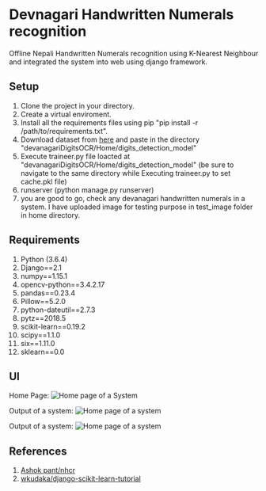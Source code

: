 # Devnagari Handwritten Numerals recognition
Offline Nepali Handwritten Numerals recognition using K-Nearest Neighbour and integrated the system into web using django framework.

## Setup
1. Clone the project in your directory.
2. Create a virtual enviroment.
3. Install all the requirements files using pip "pip install -r /path/to/requirements.txt".
4. Download dataset from [here](https://www.kaggle.com/dipbazz/devanagari-numerals-datasets "Devanagari numerals dataset") and paste in the directory "devanagariDigitsOCR/Home/digits_detection_model"
5. Execute traineer.py file loacted at "devanagariDigitsOCR/Home/digits_detection_model" (be sure to navigate to the same directory while Executing traineer.py to set cache.pkl file)
6. runserver (python manage.py runserver)
7. you are good to go, check any devanagari handwritten numerals in a system. 
I have uploaded image for testing purpose in test_image folder in home directory.


## Requirements
1. Python (3.6.4)
2. Django==2.1
3. numpy==1.15.1
4. opencv-python==3.4.2.17
5. pandas==0.23.4
6. Pillow==5.2.0
7. python-dateutil==2.7.3
8. pytz==2018.5
9. scikit-learn==0.19.2
10. scipy==1.1.0
11. six==1.11.0
12. sklearn==0.0

## UI
Home Page:
![Home page of a System](https://github.com/dipbazz/Devanagari-numerals-recognition-using-KNN-and-integration-with-django/blob/master/devanagariDigitsOCR/test_image/UI/home%20page.JPG "Home Page")

Output of a system:
![Home page of a system](https://github.com/dipbazz/Devanagari-numerals-recognition-using-KNN-and-integration-with-django/blob/master/devanagariDigitsOCR/test_image/UI/browser_test.jpg "Output of a system for a given input")

Output of a system:
![Home page of a system](https://github.com/dipbazz/Devanagari-numerals-recognition-using-KNN-and-integration-with-django/blob/master/devanagariDigitsOCR/test_image/UI/browser_test1.jpg "Output of a system for a given input")



## References
1. [Ashok pant/nhcr](https://github.com/ashokpant/nhcr)
2. [wkudaka/django-scikit-learn-tutorial](https://github.com/wkudaka/django-scikit-learn-tutorial)
